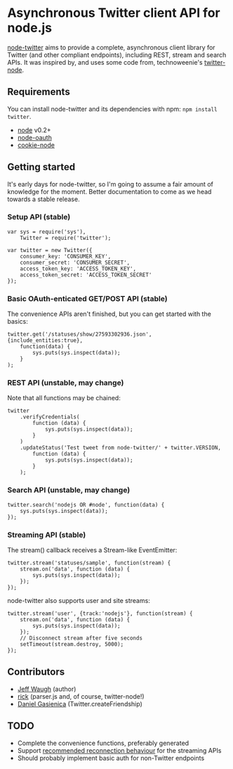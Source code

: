 Asynchronous Twitter client API for node.js
===========================================

[node-twitter](https://github.com/jdub/node-twitter) aims to provide a complete,
asynchronous client library for Twitter (and other compliant endpoints),
including REST, stream and search APIs. It was inspired by, and uses some code
from, technoweenie's [twitter-node](https://github.com/technoweenie/twitter-node).


## Requirements

You can install node-twitter and its dependencies with npm: `npm install twitter`.

- [node](http://nodejs.org/) v0.2+
- [node-oauth](https://github.com/ciaranj/node-oauth)
- [cookie-node](https://github.com/jed/cookie-node)


## Getting started

It's early days for node-twitter, so I'm going to assume a fair amount of
knowledge for the moment. Better documentation to come as we head towards a
stable release.


### Setup API (stable)

	var sys = require('sys'),
	    Twitter = require('twitter');

	var twitter = new Twitter({
		consumer_key: 'CONSUMER_KEY',
		consumer_secret: 'CONSUMER_SECRET',
		access_token_key: 'ACCESS_TOKEN_KEY',
		access_token_secret: 'ACCESS_TOKEN_SECRET'
	});


### Basic OAuth-enticated GET/POST API (stable)

The convenience APIs aren't finished, but you can get started with the basics:

	twitter.get('/statuses/show/27593302936.json', {include_entities:true},
	    function(data) {
		    sys.puts(sys.inspect(data));
	    }
	);


### REST API (unstable, may change)

Note that all functions may be chained:

	twitter
        .verifyCredentials(
            function (data) {
			    sys.puts(sys.inspect(data));
		    }
		)
		.updateStatus('Test tweet from node-twitter/' + twitter.VERSION,
			function (data) {
				sys.puts(sys.inspect(data));
			}
		);


### Search API (unstable, may change)

	twitter.search('nodejs OR #node', function(data) {
		sys.puts(sys.inspect(data));
	});


### Streaming API (stable)

The stream() callback receives a Stream-like EventEmitter:

	twitter.stream('statuses/sample', function(stream) {
		stream.on('data', function (data) {
			sys.puts(sys.inspect(data));
		});
	});

node-twitter also supports user and site streams:

	twitter.stream('user', {track:'nodejs'}, function(stream) {
		stream.on('data', function (data) {
			sys.puts(sys.inspect(data));
		});
		// Disconnect stream after five seconds
		setTimeout(stream.destroy, 5000);
	});


## Contributors

- [Jeff Waugh](http://github.com/jdub) (author)
- [rick](http://github.com/technoweenie) (parser.js and, of course, twitter-node!)
- [Daniel Gasienica](https://github.com/gasi) (Twitter.createFriendship)


## TODO

- Complete the convenience functions, preferably generated
- Support [recommended reconnection behaviour](http://dev.twitter.com/pages/user_streams_suggestions) for the streaming APIs
- Should probably implement basic auth for non-Twitter endpoints
